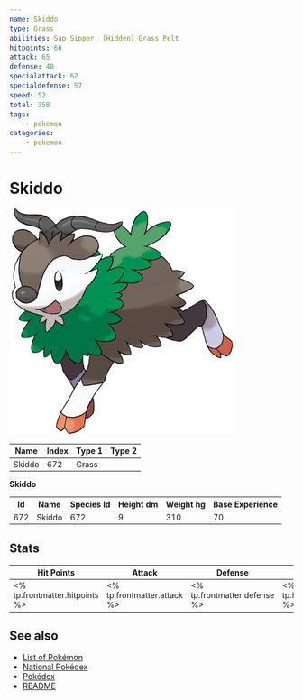 ```yaml
---
name: Skiddo
type: Grass
abilities: Sap Sipper, (Hidden) Grass Pelt
hitpoints: 66
attack: 65
defense: 48
specialattack: 62
specialdefense: 57
speed: 52
total: 350
tags:
    - pokemon
categories:
    - pokemon
---
```


# Skiddo


![Skiddo](images/672.png)

| **Name** | **Index** | **Type 1** | **Type 2** |
|----|----|----|----|
| Skiddo | 672 | Grass  |  |

**Skiddo** 




| **Id** | **Name** | **Species Id** | **Height dm** | **Weight hg** | **Base Experience** |
|--------|----------|----------------|------------|------------|---------------------|
| 672 | Skiddo | 672 | 9 | 310 | 70 |



## Stats

| **Hit Points** | **Attack** | **Defense** | **Special Attack** | **Special Defense** | **Speed** | **Total** |
|----------------|------------|-------------|--------------------|---------------------|-----------|-----------|
| <% tp.frontmatter.hitpoints %> | <% tp.frontmatter.attack %> | <% tp.frontmatter.defense %> | <% tp.frontmatter.specialattack %> | <% tp.frontmatter.specialdefense %> | <% tp.frontmatter.speed %> | <% tp.frontmatter.total %> |

## See also

- [List of Pokémon](../pokemon.md)
- [National Pokédex](../national_pokedex.md)
- [Pokédex](../pokedex.md)
- [README](../README.md)
